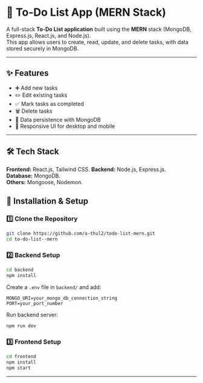# 📝 To-Do List App (MERN Stack)

A full-stack **To-Do List application** built using the **MERN** stack (MongoDB, Express.js, React.js, and Node.js).  
This app allows users to create, read, update, and delete tasks, with data stored securely in MongoDB.

---

## ✨ Features
- ➕ Add new tasks
- ✏️ Edit existing tasks
- ✅ Mark tasks as completed
- 🗑 Delete tasks
- 💾 Data persistence with MongoDB
- 📱 Responsive UI for desktop and mobile

---

## 🛠 Tech Stack
**Frontend:** React.js, Tailwind CSS. 
**Backend:** Node.js, Express.js.  
**Database:** MongoDB.  
**Others:** Mongoose, Nodemon.


## 🚀 Installation & Setup

### 1️⃣ Clone the Repository
```bash
git clone https://github.com/a-thul2/todo-list-mern.git
cd to-do-list--mern
```

### 2️⃣ Backend Setup
```bash
cd backend
npm install
```
Create a `.env` file in `backend/` and add:
```
MONGO_URI=your_mongo_db_connection_string
PORT=your_port_number
```
Run backend server:
```bash
npm run dev
```

### 3️⃣ Frontend Setup
```bash
cd frontend
npm install
npm start
```

---

